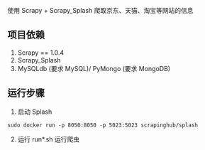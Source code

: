 使用 Scrapy + Scrapy_Splash 爬取京东、天猫、淘宝等网站的信息

## 项目依赖

1. Scrapy == 1.0.4
2. Scrapy_Splash
3. MySQLdb (要求 MySQL)/ PyMongo (要求 MongoDB)

## 运行步骤

1. 启动 Splash

```
sudo docker run -p 8050:8050 -p 5023:5023 scrapinghub/splash
```

2. 运行 run*.sh 运行爬虫
